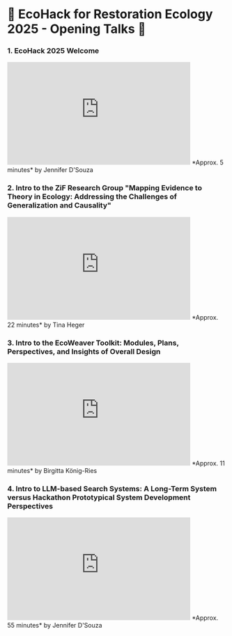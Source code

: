 # 🌱 EcoHack for Restoration Ecology 2025 - Opening Talks 🌿  

### 1. EcoHack 2025 Welcome  
<iframe width="420" height="236" src="https://www.youtube.com/embed/C2qAUbG00AY" frameborder="0" allowfullscreen></iframe>  
*Approx. 5 minutes*  
by Jennifer D'Souza  

### 2. Intro to the ZiF Research Group "Mapping Evidence to Theory in Ecology: Addressing the Challenges of Generalization and Causality"  
<iframe width="420" height="236" src="https://www.youtube.com/embed/lCQ9dlH91Kc" frameborder="0" allowfullscreen></iframe>  
*Approx. 22 minutes*  
by Tina Heger  

### 3. Intro to the EcoWeaver Toolkit: Modules, Plans, Perspectives, and Insights of Overall Design  
<iframe width="420" height="236" src="https://www.youtube.com/embed/WNKtJldBL2k" frameborder="0" allowfullscreen></iframe>  
*Approx. 11 minutes*  
by Birgitta König-Ries  

### 4. Intro to LLM-based Search Systems: A Long-Term System versus Hackathon Prototypical System Development Perspectives  
<iframe width="420" height="236" src="https://www.youtube.com/embed/rUsD0UBHS1U" frameborder="0" allowfullscreen></iframe>  
*Approx. 55 minutes*  
by Jennifer D'Souza  
